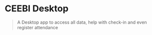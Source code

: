 # CEEBI Desktop

> A Desktop app to access all data, help with check-in and even register attendance
